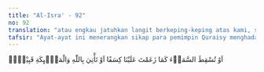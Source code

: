 ```yaml
---
title: "Al-Isra' - 92"
no: 92
translation: "atau engkau jatuhkan langit berkeping-keping atas kami, sebagaimana engkau katakan, atau (sebelum) engkau datangkan Allah dan para malaikat berhadapan muka dengan kami,"
tafsir: "Ayat-ayat ini menerangkan sikap para pemimpin Quraisy menghadapi seruan Nabi Muhammad saw, mereka itu di antaranya Uthbah, Syaibah, Abu Sufyan, Nadhar, dan lain-lain. Sikap mereka itu menunjukkan tampak tanda-tanda keingkaran dan keengganan mereka menerima seruan tersebut. Akibatnya, apa saja bukti yang dikemukakan kepada mereka, mereka tetap tidak akan beriman. Mereka meminta kepada Rasulullah hal-hal yang mustahil karena mereka tahu bahwa Rasulullah tidak akan sanggup mengerjakannya. Dengan demikian ada alasan bagi mereka untuk tidak mengikuti seruan Rasul itu.\n\nDi antara permintaan orang-orang kafir itu ialah:\n\n1. Agar Rasulullah saw memancarkan mata air dari bumi, padahal negeri mereka padang pasir.\n\n2. Agar Rasulullah mewujudkan sebuah kebun kurma atau anggur yang dialiri sungai-sungai. Dengan air yang tetap mengalir, akan bertambah suburlah pohon korma dan anggur itu dan memberi hasil yang berlipat ganda.\n\n3. Agar Rasulullah menjatuhkan langit berkeping-keping sehingga menim-pa mereka. Permintaan mereka yang seperti ini diterangkan pada ayat yang lain. Allah swt berfirman:\n\nDan (ingatlah), ketika mereka (orang-orang musyrik) berkata, \"Ya Allah, jika (Al-Qur'an) ini benar (wahyu) dari Engkau, maka hujanilah kami dengan batu dari langit, atau datangkanlah kepada kami azab yang pedih.\" (al-Anfal/8: 32)\n\nPermintaan mereka ini adalah seperti permintaan penduduk Aikah (Madyan) kepada Nabi Syuaib dahulu, sebagaimana Allah berfirman:\n\nMaka jatuhkanlah kepada kami gumpalan dari langit, jika engkau termasuk orang-orang yang benar.\" (asy-Syu'ara'/26: 187)\n\n4. Agar Rasulullah saw mendatangkan Allah dan malaikat secara kasat mata (bisa dilihat secara nyata) kepada mereka untuk menyatakan secara langsung bahwa Muhammad adalah seorang rasul yang diutus-Nya.\n\n5. Agar Rasulullah saw mendirikan rumah yang terbuat dari emas. Orang-orang musyrik berpendapat bahwa seorang rasul yang diutus Allah hendaklah seorang penguasa, kaya raya, dan terhormat. Oleh karena itu, menurut pendapat mereka, mustahil Muhammad sebagai anak yatim piatu lagi miskin diangkat menjadi rasul.\n\n6. Agar Rasulullah saw naik ke langit melalui sebuah tangga yang dapat mereka lihat, kemudian turun kembali ke dunia melalui tangga yang sama dengan membawa sebuah kitab yang dapat mereka baca dan menggunakan bahasa mereka yang menerangkan bahwa Muhammad adalah rasul Allah.\n\nSebenarnya semua yang diminta oleh orang musyrikin itu amatlah mudah bagi Allah mengabulkannya, tidak ada satu pun yang sukar dan mustahil bagi Allah mengadakan dan melakukannya. Namun Allah tahu bahwa semua permintaan itu hanyalah mengada-ada, sebagai alasan untuk tidak beriman kepada Nabi Muhammad. Sikap orang-orang musyrik itu dijelaskan dalam firman Allah swt:\n\nSungguh, orang-orang yang telah dipastikan mendapat ketetapan Tuhanmu, tidaklah akan beriman, meskipun mereka mendapat tanda-tanda (kebesaran Allah), hingga mereka menyaksikan azab yang pedih. (Yunus/10: 96-97)\n\nDan firman Allah:\n\nDan sekalipun Kami benar-benar menurunkan malaikat kepada mereka, dan orang yang telah mati berbicara dengan mereka dan Kami kumpulkan (pula) di hadapan mereka segala sesuatu (yang mereka inginkan), mereka tidak juga akan beriman, kecuali jika Allah menghendaki. Tapi kebanyakan mereka tidak mengetahui (arti kebenaran). (al-An'am/6: 111)\n\nAllah swt memerintahkan kepada Muhammad agar menyampaikan kepada orang-orang musyrik itu bahwa ia hanyalah manusia yang diangkat sebagai seorang rasul dan diberi wahyu. Allah mampu mewujudkan semua permintaan mereka itu, tetapi permintaan mereka itu tidak dikabulkan-Nya karena tidak diperlukan. Seandainya dikabulkan pun, mereka tetap tidak akan beriman."
---
```


اَوْ تُسْقِطَ السَّمَاۤءَ كَمَا زَعَمْتَ عَلَيْنَا كِسَفًا اَوْ تَأْتِيَ بِاللّٰهِ وَالْمَلٰۤىِٕكَةِ قَبِيْلًاۙ  
